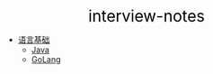 <center><a href="#" target="_Self" style="font-size:28px;text-decoration:none;color:#000000;">interview-notes</a></center>

* [语言基础](语言基础/)
  * [Java](语言基础/Java/)
  * [GoLang](语言基础/GoLang/)

